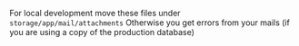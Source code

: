 For local development move these files under `storage/app/mail/attachments`
Otherwise you get errors from your mails (if you are using a copy of the production database)
